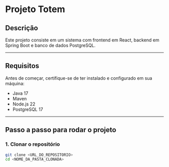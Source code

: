 # Projeto Totem

## Descrição

Este projeto consiste em um sistema com frontend em React, backend em Spring Boot e banco de dados PostgreSQL.

---

## Requisitos

Antes de começar, certifique-se de ter instalado e configurado em sua máquina:

- Java 17
- Maven
- Node.js 22
- PostgreSQL 17

---

## Passo a passo para rodar o projeto

### 1. Clonar o repositório

```bash
git clone <URL_DO_REPOSITORIO>
cd <NOME_DA_PASTA_CLONADA>




